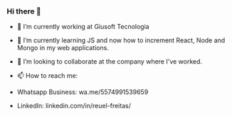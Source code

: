 ### Hi there 👋

- 🔭 I’m currently working at Giusoft Tecnologia
- 🌱 I’m currently learning JS and now how to increment React, Node and Mongo in my web applications.
- 👯 I’m looking to collaborate at the company where I've worked.


- 📫 How to reach me: 
- Whatsapp Business: wa.me/5574991539659
- LinkedIn: linkedin.com/in/reuel-freitas/

